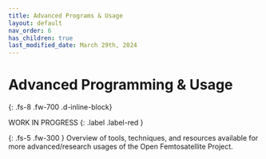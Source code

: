 ```yaml
---
title: Advanced Programs & Usage
layout: default
nav_order: 6
has_children: true
last_modified_date: March 29th, 2024
---
```


# Advanced Programming & Usage
{: .fs-8 .fw-700 .d-inline-block}

WORK IN PROGRESS
{: .label .label-red }

{: .fs-5 .fw-300 }
Overview of tools, techniques, and resources available for more advanced/research usages of the Open Femtosatellite Project.